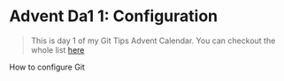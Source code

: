 # Advent Da1 1: Configuration

> This is day 1 of my Git Tips Advent Calendar. You can checkout the whole list [here](/README.md)

How to configure Git
